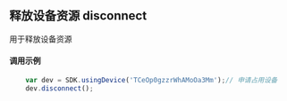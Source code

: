 
## 释放设备资源 disconnect <a name="disconnect" id="disconnect" />

用于释放设备资源

#### 调用示例

``` javascript
    var dev = SDK.usingDevice('TCeOp0gzzrWhAMoOa3Mm');// 申请占用设备
    dev.disconnect(); 
```